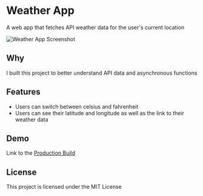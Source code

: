 # Weather App
A web app that fetches API weather data for the user's current location

![Weather App Screenshot](https://bstefansen.github.io/Portfolio/images/weather.JPG)

## Why
I built this project to better understand API data and asynchronous functions

## Features
- Users can switch between celsius and fahrenheit
- Users can see their latitude and longitude as well as the link to their weather data

## Demo
Link to the <a target="_blank" href="https://bstefansen.github.io/weather-app/">Production Build</a>

## License
This project is licensed under the MIT License
